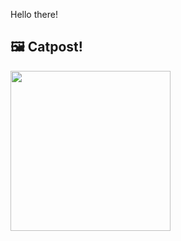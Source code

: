 Hello there!



## 🖼️ Catpost!

<sub>
    <img src="https://cdn2.thecatapi.com/images/d76.jpg" height="256">
</sub>

